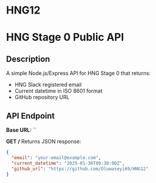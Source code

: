 # HNG12

# HNG Stage 0 Public API

## Description
A simple Node.js/Express API for HNG Stage 0 that returns:
- HNG Slack registered email
- Current datetime in ISO 8601 format
- GitHub repository URL

## API Endpoint
**Base URL:** ``

**GET /**
Returns JSON response:
```json
{
  "email": "your-email@example.com",
  "current_datetime": "2025-01-30T09:30:00Z",
  "github_url": "https://github.com/Oluwaseyi69/HNG12"
}
